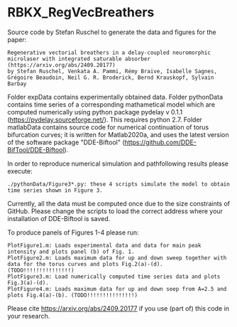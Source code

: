 # RBKX_RegVecBreathers

Source code by Stefan Ruschel to generate the data and figures for the paper:

	Regenerative vectorial breathers in a delay-coupled neuromorphic microlaser with integrated saturable absorber (https://arxiv.org/abs/2409.20177)
	by Stefan Ruschel, Venkata A. Pammi, Rémy Braive, Isabelle Sagnes, Grégoire Beaudoin, Neil G. R. Broderick, Bernd Krauskopf, Sylvain Barbay

Folder expData contains experimentally obtained data. Folder pythonData contains time series of a corresponding mathametical model which are computed numerically using python package pydelay v 0.1.1 (https://pydelay.sourceforge.net/). This requires python 2.7. Folder matlabData contains source code for numerical continuation of torus bifurcation curves; it is written for Matlab2020a, and uses the latest version of the software package "DDE-Biftool" (https://github.com/DDE-BifTool/DDE-Biftool).

In order to reproduce numerical simulation and pathfollowing results please execute: 

	./pythonData/Figure3*.py: these 4 scripts simulate the model to obtain time series shown in Figure 3.

Currently, all the data must be computed once due to the size constraints of GitHub. Please change the scripts to load the correct address where your installation of DDE-Biftool is saved.

To produce panels of Figures 1-4 please run:

	PlotFigure1.m: Loads experimental data and data for main peak intensity and plots panel (b) of Fig. 1.
	PlotFigure2.m: Loads maximum data for up and down sweep together with data for the torus curves and plots Fig.2(a)-(d). (TODO!!!!!!!!!!!!!!!)
 	PlotFigure3.m: Load numerically computed time series data and plots Fig.3(a)-(d). 
 	PlotFigure4.m: Loads maximum data for up and down seep from A=2.5 and plots Fig.4(a)-(b). (TODO!!!!!!!!!!!!!!!)

Please cite https://arxiv.org/abs/2409.20177 if you use (part of) this code in your research.


 

 
